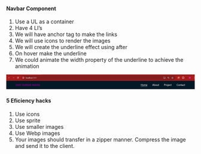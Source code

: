 #### Navbar Component
1. Use a UL as a container
2. Have 4 LI’s
3. We will have anchor tag to make the links
4. We will use icons to render the images
5. We will create the underline effect using after
6. On hover make the underline
7. We could animate the width property of the underline to achieve the animation


![Navbar Component](./../img/navbar-component.png)

#### 5 Eficiency hacks
1. Use icons
2. Use sprite
3. Use smaller images
4. Use Webp images
5. Your images should transfer in a zipper manner. Compress the image and send it to the client.


